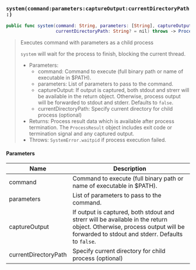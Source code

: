### `system(command:parameters:captureOutput:currentDirectoryPath:)`

```swift
public func system(command: String, parameters: [String], captureOutput: Bool = false,
                   currentDirectoryPath: String? = nil) throws -> ProcessResult
```

> Executes command with parameters as a child process
>
> `system` will wait for the process to finish, blocking the current thread.
>
> - Parameters:
>   - command: Command to execute (full binary path or name of executable in $PATH).
>   - parameters: List of parameters to pass to the command.
>   - captureOutput: If output is captured, both stdout and strerr will be available in
>                    the return object. Otherwise, process output will be forwarded to stdout and stderr.
>                    Defaults to `false`.
>   - currentDirectoryPath: Specify current directory for child process (optional)
> - Returns: Process result data which is available after process termination.
>   The `ProcessResult` object includes exit code or termination signal and any captured output.
> - Throws: `SystemError.waitpid` if process execution failed.

#### Parameters

| Name | Description |
| ---- | ----------- |
| command | Command to execute (full binary path or name of executable in $PATH). |
| parameters | List of parameters to pass to the command. |
| captureOutput | If output is captured, both stdout and strerr will be available in the return object. Otherwise, process output will be forwarded to stdout and stderr. Defaults to `false`. |
| currentDirectoryPath | Specify current directory for child process (optional) |